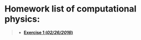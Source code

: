 # Homework list of computational physics:

>- **[Exercise 1  \(*02/26/2016*\)](https://github.com/caihao/computational_physics_whu/blob/master/Exercises.md)**

